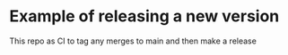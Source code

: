 # Example of releasing a new version

This repo as CI to tag any merges to main and then make a release